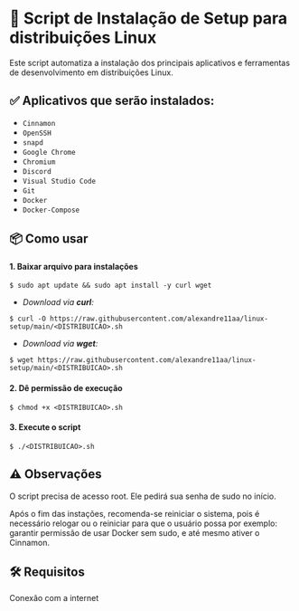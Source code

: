 # 🚀 Script de Instalação de Setup para distribuições Linux

Este script automatiza a instalação dos principais aplicativos e ferramentas de desenvolvimento em distribuições Linux.

## ✅ Aplicativos que serão instalados:

- `Cinnamon`
- `OpenSSH`
- `snapd`
- `Google Chrome`
- `Chromium`
- `Discord`
- `Visual Studio Code`
- `Git`
- `Docker`
- `Docker-Compose`

## 📦 Como usar

#### 1. Baixar arquivo para instalações

```
$ sudo apt update && sudo apt install -y curl wget
```

- *Download via **curl**:*

```
$ curl -O https://raw.githubusercontent.com/alexandre11aa/linux-setup/main/<DISTRIBUICAO>.sh
```

- *Download via **wget**:*

```
$ wget https://raw.githubusercontent.com/alexandre11aa/linux-setup/main/<DISTRIBUICAO>.sh
```

#### 2. Dê permissão de execução

```
$ chmod +x <DISTRIBUICAO>.sh
```

#### 3. Execute o script

```
$ ./<DISTRIBUICAO>.sh
```

## ⚠️ Observações

O script precisa de acesso root. Ele pedirá sua senha de sudo no início.

Após o fim das instações, recomenda-se reiniciar o sistema, pois é necessário relogar ou o reiniciar para que o usuário possa por exemplo: garantir permissão de usar Docker sem sudo, e até mesmo ativer o Cinnamon.

## 🛠️ Requisitos

Conexão com a internet